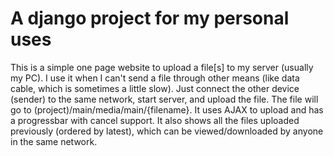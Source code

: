 # A django project for my personal uses

This is a simple one page website to upload a file[s] to my server (usually my PC). I use it when I can't send a file through other means (like data cable, which is sometimes a little slow). Just connect the other device (sender) to the same network, start server, and upload the file. The file will go to (project)/main/media/main/{filename}. It uses AJAX to upload and has a progressbar with cancel support. It also shows all the files uploaded previously (ordered by latest), which can be viewed/downloaded by anyone in the same network.
